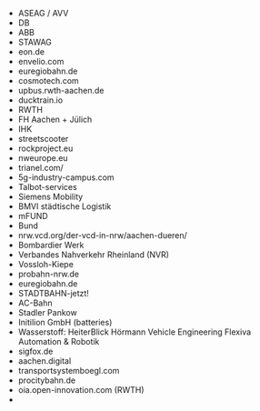 - ASEAG / AVV
- DB
- ABB
- STAWAG
- eon.de
- envelio.com
- euregiobahn.de
- cosmotech.com
- upbus.rwth-aachen.de
- ducktrain.io
- RWTH
- FH Aachen + Jülich
- IHK
- streetscooter
- rockproject.eu
- nweurope.eu
- trianel.com/
- 5g-industry-campus.com
- Talbot-services
- Siemens Mobility
- BMVI städtische Logistik
- mFUND
- Bund
- nrw.vcd.org/der-vcd-in-nrw/aachen-dueren/
- Bombardier Werk
- Verbandes Nahverkehr Rheinland (NVR)
- Vossloh-Kiepe
- probahn-nrw.de
- euregiobahn.de
- STADTBAHN-jetzt!
- AC-Bahn
- Stadler Pankow
- Initilion GmbH (batteries)
- Wasserstoff:
  HeiterBlick
  Hörmann Vehicle Engineering
  Flexiva Automation & Robotik
- sigfox.de
- aachen.digital
- transportsystemboegl.com
- procitybahn.de
- oia.open-innovation.com (RWTH)
- 
